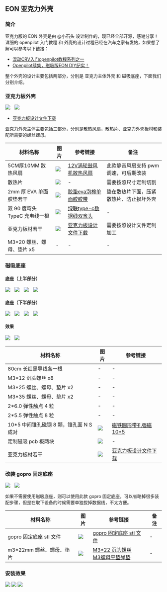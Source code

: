 ## EON 亚克力外壳

### 简介

亚克力版的 EON 外壳是由 @小石头 设计制作的，现已经全部开源，感谢分享！详细的 openpilot 入门教程 和 外壳的设计过程已经在汽车之家有发帖，如果想了解可以参考以下链接：

- [混动CRV入门openpilot教程系列之一](https://club.autohome.com.cn/bbs/thread/410bb3bb36065b1c/85752485-1.html)
- [Openpilot续集，磁吸版EON DIY纪实！](https://club.autohome.com.cn/bbs/thread/b8034a53d977ad96/86123071-1.html)

整个外壳的设计主要包括两部分，分别是 亚克力主体外壳 和 磁吸底座，下面我们分别介绍。

### 亚克力板外壳

<p class="no-margin">
<img src="/files/case_xiaoshitou_11.jpg" class="max-h-200">&emsp;<img src="/files/case_xiaoshitou_41.jpg" class="max-h-200">
</p>

- [亚克力板设计文件下载](https://d.sdut.me/case/xiaoshitou/eon_acrylic_case.dwg)

亚克力外壳主体主要包括三部分，分别是散热风扇，散热片、亚克力外壳板材和装配所需要的螺丝螺母。


材料名称|图片|参考链接|备注
-|-|-|-
5CM厚10MM 散热风扇|<img src="/files/case_xiaoshitou_42.png" class="max-h-100">| [12V涡轮鼓风机散热风扇](https://item.taobao.com/item.htm?id=569786345005)|此款静音风扇支持 pwm 调速，可后期改装
散热片|<img src="/files/case_xiaoshitou_43.jpg" class="max-h-100">| - |需要按照尺寸定制切割
2mm 厚 EVA 单面胶垫若干|<img src="/files/case_xiaoshitou_45.jpg" class="max-h-100">| [胶垫eva泡棉单面胶胶带](https://item.taobao.com/item.htm?id=592148239417)|垫在散热片下面，压紧散热片、防止损坏外壳
双 90 度弯头 TypeC 充电线一根|<img src="/files/case_xiaoshitou_46.png" class="max-h-100">|[绿联type-c数据线双弯头](https://detail.tmall.com/item.htm?id=563863764427&skuId=4088026243561)|-
亚克力板材若干|<img src="/files/case_xiaoshitou_44.jpg" class="max-h-100">|[亚克力板设计文件下载](https://d.sdut.me/case/xiaoshitou/eon_acrylic_case.dwg)| 需要按照设计文件定制加工
M3*20 螺丝、螺母、垫片 x5|-|-|-

<!--
### 材料列表

材料名称|图片|参考链接
-|-|-
M3*20 盘头螺丝 5 颗|-|-
M3*25 盘头螺丝 2 颗|-|-
M3*35 盘头螺丝 2 颗|-|-
M3 螺母 8 颗|-|-
M3 垫片 8 颗|-|-
 -->

### 磁吸底座

#### 底座（上半部分）

<p class="no-margin">
<img src="/files/case_xiaoshitou_13.jpg" class="max-h-130">&emsp;<img src="/files/case_xiaoshitou_14.jpg" class="max-h-130">&emsp;<img src="/files/case_xiaoshitou_15.jpg" class="max-h-130">&emsp;<img src="/files/case_xiaoshitou_52.jpg" class="max-h-130">
</p>

#### 底座（下半部分）

<p class="no-margin">
<img src="/files/case_xiaoshitou_48.jpg" class="max-h-130">&emsp;<img src="/files/case_xiaoshitou_49.jpg" class="max-h-130">&emsp;<img src="/files/case_xiaoshitou_12.jpg" class="max-h-130">&emsp;<img src="/files/case_xiaoshitou_51.jpg" class="max-h-130">
</p>

#### 效果

<p class="no-margin">
<img src="/files/case_xiaoshitou_53.jpg" class="max-h-200">&emsp;<img src="/files/case_xiaoshitou_16.jpg" class="max-h-200">
</p>

材料名称|图片|参考链接
-|-|-
80cm 长红黑导线各一根|-|-
M3*12 沉头螺丝 x8|-|-
M3*25 螺丝、螺母、垫片 x2|-|-
M3*35 螺丝、螺母、垫片 x2|-|-
2*6.0 弹性触点 4 粒|-|-
2*5.5 弹性触点 8 粒|-|-
10*5 中间锥孔磁钢 8 颗，锥孔面 N S 成对|<img src="/files/case_xiaoshitou_54.png" class="max-h-100">|[磁铁圆形带孔强磁10*5](https://item.taobao.com/item.htm?id=575883003822)
定制磁吸 pcb 板两块|<img src="/files/case_xiaoshitou_55.jpg" class="max-h-100">|-
亚克力板材若干|<img src="/files/case_xiaoshitou_44.jpg" class="max-h-100">|[亚克力板设计文件下载](https://d.sdut.me/case/xiaoshitou/eon_acrylic_case.dwg)


### 改装 gopro 固定底座

<p class="no-margin">
<img src="/files/case_xiaoshitou_32.jpg" class="max-h-250">&emsp;<img src="/files/case_xiaoshitou_31.jpg" class="max-h-250">
</p>

如果不需要使用磁吸底座，则可以使用此款 gopro 固定底座，可以省略掉很多装配步骤，但是在取下设备的时候需要单独拔掉数据线，不太方便。

材料名称|图片|参考链接|备注
-|-|-|-
gopro 固定底座 stl 文件|<img src="/files/case_xiaoshitou_32.jpg" class="max-h-100">|[gopro 固定底座 stl 文件](https://d.sdut.me/case/xiaoshitou/gopro_mount.stl)|-
m3*22mm 螺丝、螺母、垫片|<img src="/files/case_xiaoshitou_47.png" class="max-h-100">|[M3*22 沉头螺丝](https://detail.tmall.com/item.htm?id=14499943965&skuId=3113865560744)<br>[M3螺母平垫弹垫](https://detail.tmall.com/item.htm?id=14499943965&skuId=3587794317034)|-




### 安装效果


<p class="no-margin">
<img src="/files/case_xiaoshitou_01.jpg" class="max-h-400">
<img src="/files/case_xiaoshitou_02.jpg" class="max-h-400">
<img src="/files/case_xiaoshitou_03.jpg" class="max-h-400">
</p>
<script src="../gitbook/gitbook.js"></script>
<script type="text/javascript">
$(function(){
    $('img').each(function(idx, el){
    console.log('img each')
        $(el).click(function(e){
            location.href=el.src;
        })
    })
})
</script>

